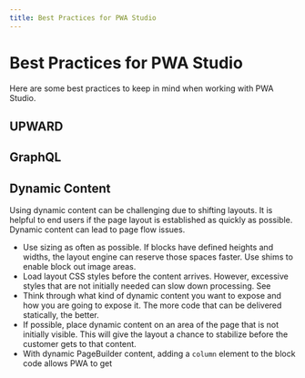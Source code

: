 ```yaml
---
title: Best Practices for PWA Studio
---
```


# Best Practices for PWA Studio

Here are some best practices to keep in mind when working with PWA Studio.

## UPWARD

## GraphQL

## Dynamic Content

Using dynamic content can be challenging due to shifting layouts. It is helpful to end users if the page layout is established as quickly as possible. Dynamic content can lead to page flow issues.

- Use sizing as often as possible. If blocks have defined heights and widths, the layout engine can reserve those spaces faster. Use shims to enable block out image areas.
- Load layout CSS styles before the content arrives. However, excessive styles that are not initially needed can slow down processing. See 
- Think through what kind of dynamic content you want to expose and how you are going to expose it. The more code that can be delivered statically, the better.
- If possible, place dynamic content on an area of the page that is not initially visible. This will give the layout a chance to stabilize before the customer gets to that content.
- With dynamic PageBuilder content, adding a `column` element to the block code allows PWA to get
